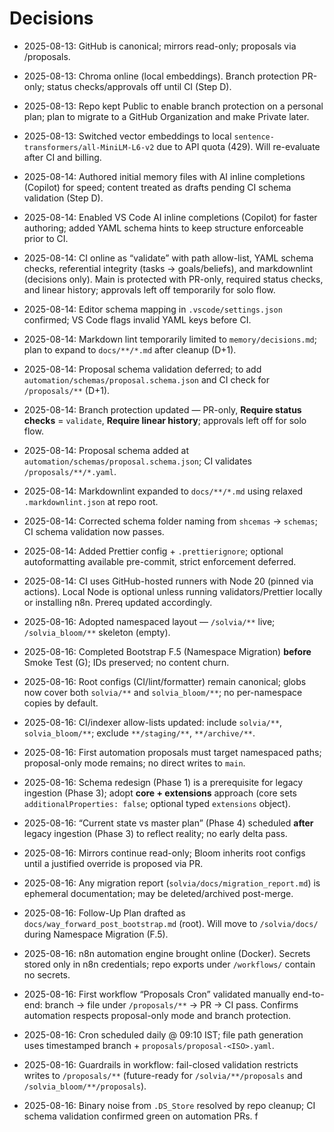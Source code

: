 # Decisions

- 2025-08-13: GitHub is canonical; mirrors read-only; proposals via /proposals.

- 2025-08-13: Chroma online (local embeddings). Branch protection PR-only;
  status checks/approvals off until CI (Step D).

- 2025-08-13: Repo kept Public to enable branch protection on a personal plan;
  plan to migrate to a GitHub Organization and make Private later.

- 2025-08-13: Switched vector embeddings to local
  `sentence-transformers/all-MiniLM-L6-v2` due to API quota (429). Will
  re-evaluate after CI and billing.

- 2025-08-14: Authored initial memory files with AI inline completions (Copilot)
  for speed; content treated as drafts pending CI schema validation (Step D).

- 2025-08-14: Enabled VS Code AI inline completions (Copilot) for faster
  authoring; added YAML schema hints to keep structure enforceable prior to CI.

- 2025-08-14: CI online as “validate” with path allow-list, YAML schema checks,
  referential integrity (tasks → goals/beliefs), and markdownlint (decisions
  only). Main is protected with PR-only, required status checks, and linear
  history; approvals left off temporarily for solo flow.

- 2025-08-14: Editor schema mapping in `.vscode/settings.json` confirmed; VS
  Code flags invalid YAML keys before CI.

- 2025-08-14: Markdown lint temporarily limited to `memory/decisions.md`; plan
  to expand to `docs/**/*.md` after cleanup (D+1).

- 2025-08-14: Proposal schema validation deferred; to add
  `automation/schemas/proposal.schema.json` and CI check for `/proposals/**`
  (D+1).

- 2025-08-14: Branch protection updated — PR-only, **Require status checks** =
  `validate`, **Require linear history**; approvals left off for solo flow.

- 2025-08-14: Proposal schema added at
  `automation/schemas/proposal.schema.json`; CI validates
  `/proposals/**/*.yaml`.

- 2025-08-14: Markdownlint expanded to `docs/**/*.md` using relaxed
  `.markdownlint.json` at repo root.

- 2025-08-14: Corrected schema folder naming from `shcemas` → `schemas`; CI
  schema validation now passes.

- 2025-08-14: Added Prettier config + `.prettierignore`; optional autoformatting
  available pre-commit, strict enforcement deferred.

- 2025-08-14: CI uses GitHub-hosted runners with Node 20 (pinned via actions).
  Local Node is optional unless running validators/Prettier locally or
  installing n8n. Prereq updated accordingly.

- 2025-08-16: Adopted namespaced layout — `/solvia/**` live; `/solvia_bloom/**`
  skeleton (empty).

- 2025-08-16: Completed Bootstrap F.5 (Namespace Migration) **before** Smoke
  Test (G); IDs preserved; no content churn.

- 2025-08-16: Root configs (CI/lint/formatter) remain canonical; globs now cover
  both `solvia/**` and `solvia_bloom/**`; no per-namespace copies by default.

- 2025-08-16: CI/indexer allow-lists updated: include `solvia/**`,
  `solvia_bloom/**`; exclude `**/staging/**`, `**/archive/**`.

- 2025-08-16: First automation proposals must target namespaced paths;
  proposal-only mode remains; no direct writes to `main`.

- 2025-08-16: Schema redesign (Phase 1) is a prerequisite for legacy ingestion
  (Phase 3); adopt **core + extensions** approach (core sets
  `additionalProperties: false`; optional typed `extensions` object).

- 2025-08-16: “Current state vs master plan” (Phase 4) scheduled **after**
  legacy ingestion (Phase 3) to reflect reality; no early delta pass.

- 2025-08-16: Mirrors continue read-only; Bloom inherits root configs until a
  justified override is proposed via PR.

- 2025-08-16: Any migration report (`solvia/docs/migration_report.md`) is
  ephemeral documentation; may be deleted/archived post-merge.

- 2025-08-16: Follow-Up Plan drafted as `docs/way_forward_post_bootstrap.md`
  (root). Will move to `/solvia/docs/` during Namespace Migration (F.5).

- 2025-08-16: n8n automation engine brought online (Docker). Secrets stored only
  in n8n credentials; repo exports under `/workflows/` contain no secrets.

- 2025-08-16: First workflow “Proposals Cron” validated manually end-to-end:
  branch → file under `/proposals/**` → PR → CI pass. Confirms automation
  respects proposal-only mode and branch protection.

- 2025-08-16: Cron scheduled daily @ 09:10 IST; file path generation uses
  timestamped branch + `proposals/proposal-<ISO>.yaml`.

- 2025-08-16: Guardrails in workflow: fail-closed validation restricts writes to
  `/proposals/**` (future-ready for `/solvia/**/proposals` and
  `/solvia_bloom/**/proposals`).

- 2025-08-16: Binary noise from `.DS_Store` resolved by repo cleanup; CI schema
  validation confirmed green on automation PRs. f
